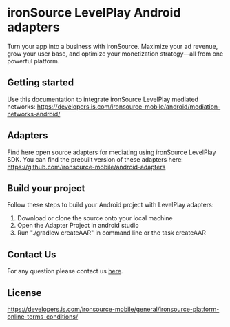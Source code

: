 # ironSource LevelPlay Android adapters
Turn your app into a business with ironSource. Maximize your ad revenue, grow your user base, and optimize your monetization strategy—all from one powerful platform.

## Getting started
Use this documentation to integrate ironSource LevelPlay mediated networks: https://developers.is.com/ironsource-mobile/android/mediation-networks-android/

## Adapters
Find here open source adapters for mediating using ironSource LevelPlay SDK. You can find the prebuilt version of these adapters here: https://github.com/ironsource-mobile/android-adapters 
## Build your project

Follow these steps to build your Android project with LevelPlay adapters: 

1. Download or clone the source onto your local machine
2. Open the Adapter Project in android studio
3. Run "./gradlew createAAR" in command line or the task createAAR

## Contact Us
For any question please contact us [here](https://ironsrc.formtitan.com/knowledge-center#/). 

## License
https://developers.is.com/ironsource-mobile/general/ironsource-platform-online-terms-conditions/ 

